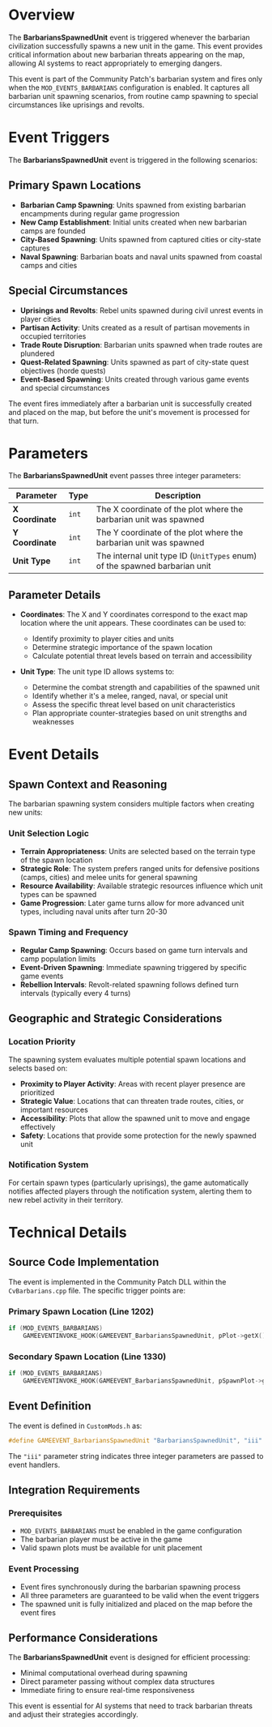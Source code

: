 # Overview

The **BarbariansSpawnedUnit** event is triggered whenever the barbarian civilization successfully spawns a new unit in the game. This event provides critical information about new barbarian threats appearing on the map, allowing AI systems to react appropriately to emerging dangers.

This event is part of the Community Patch's barbarian system and fires only when the `MOD_EVENTS_BARBARIANS` configuration is enabled. It captures all barbarian unit spawning scenarios, from routine camp spawning to special circumstances like uprisings and revolts.

# Event Triggers

The **BarbariansSpawnedUnit** event is triggered in the following scenarios:

## Primary Spawn Locations
- **Barbarian Camp Spawning**: Units spawned from existing barbarian encampments during regular game progression
- **New Camp Establishment**: Initial units created when new barbarian camps are founded
- **City-Based Spawning**: Units spawned from captured cities or city-state captures
- **Naval Spawning**: Barbarian boats and naval units spawned from coastal camps and cities

## Special Circumstances
- **Uprisings and Revolts**: Rebel units spawned during civil unrest events in player cities
- **Partisan Activity**: Units created as a result of partisan movements in occupied territories
- **Trade Route Disruption**: Barbarian units spawned when trade routes are plundered
- **Quest-Related Spawning**: Units spawned as part of city-state quest objectives (horde quests)
- **Event-Based Spawning**: Units created through various game events and special circumstances

The event fires immediately after a barbarian unit is successfully created and placed on the map, but before the unit's movement is processed for that turn.

# Parameters

The **BarbariansSpawnedUnit** event passes three integer parameters:

| Parameter | Type | Description |
|-----------|------|-------------|
| **X Coordinate** | `int` | The X coordinate of the plot where the barbarian unit was spawned |
| **Y Coordinate** | `int` | The Y coordinate of the plot where the barbarian unit was spawned |
| **Unit Type** | `int` | The internal unit type ID (`UnitTypes` enum) of the spawned barbarian unit |

## Parameter Details

- **Coordinates**: The X and Y coordinates correspond to the exact map location where the unit appears. These coordinates can be used to:
  - Identify proximity to player cities and units
  - Determine strategic importance of the spawn location
  - Calculate potential threat levels based on terrain and accessibility

- **Unit Type**: The unit type ID allows systems to:
  - Determine the combat strength and capabilities of the spawned unit
  - Identify whether it's a melee, ranged, naval, or special unit
  - Assess the specific threat level based on unit characteristics
  - Plan appropriate counter-strategies based on unit strengths and weaknesses

# Event Details

## Spawn Context and Reasoning

The barbarian spawning system considers multiple factors when creating new units:

### Unit Selection Logic
- **Terrain Appropriateness**: Units are selected based on the terrain type of the spawn location
- **Strategic Role**: The system prefers ranged units for defensive positions (camps, cities) and melee units for general spawning
- **Resource Availability**: Available strategic resources influence which unit types can be spawned
- **Game Progression**: Later game turns allow for more advanced unit types, including naval units after turn 20-30

### Spawn Timing and Frequency
- **Regular Camp Spawning**: Occurs based on game turn intervals and camp population limits
- **Event-Driven Spawning**: Immediate spawning triggered by specific game events
- **Rebellion Intervals**: Revolt-related spawning follows defined turn intervals (typically every 4 turns)

## Geographic and Strategic Considerations

### Location Priority
The spawning system evaluates multiple potential spawn locations and selects based on:
- **Proximity to Player Activity**: Areas with recent player presence are prioritized
- **Strategic Value**: Locations that can threaten trade routes, cities, or important resources
- **Accessibility**: Plots that allow the spawned unit to move and engage effectively
- **Safety**: Locations that provide some protection for the newly spawned unit

### Notification System
For certain spawn types (particularly uprisings), the game automatically notifies affected players through the notification system, alerting them to new rebel activity in their territory.

# Technical Details

## Source Code Implementation

The event is implemented in the Community Patch DLL within the `CvBarbarians.cpp` file. The specific trigger points are:

### Primary Spawn Location (Line 1202)
```cpp
if (MOD_EVENTS_BARBARIANS)
    GAMEEVENTINVOKE_HOOK(GAMEEVENT_BarbariansSpawnedUnit, pPlot->getX(), pPlot->getY(), eUnit);
```

### Secondary Spawn Location (Line 1330)
```cpp
if (MOD_EVENTS_BARBARIANS)
    GAMEEVENTINVOKE_HOOK(GAMEEVENT_BarbariansSpawnedUnit, pSpawnPlot->getX(), pSpawnPlot->getY(), eUnit);
```

## Event Definition

The event is defined in `CustomMods.h` as:
```cpp
#define GAMEEVENT_BarbariansSpawnedUnit "BarbariansSpawnedUnit", "iii"
```

The `"iii"` parameter string indicates three integer parameters are passed to event handlers.

## Integration Requirements

### Prerequisites
- `MOD_EVENTS_BARBARIANS` must be enabled in the game configuration
- The barbarian player must be active in the game
- Valid spawn plots must be available for unit placement

### Event Processing
- Event fires synchronously during the barbarian spawning process
- All three parameters are guaranteed to be valid when the event triggers
- The spawned unit is fully initialized and placed on the map before the event fires

## Performance Considerations

The **BarbariansSpawnedUnit** event is designed for efficient processing:
- Minimal computational overhead during spawning
- Direct parameter passing without complex data structures
- Immediate firing to ensure real-time responsiveness

This event is essential for AI systems that need to track barbarian threats and adjust their strategies accordingly.